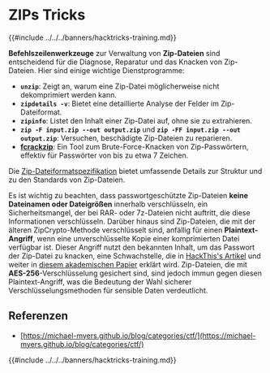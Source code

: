# ZIPs Tricks

{{#include ../../../banners/hacktricks-training.md}}

**Befehlszeilenwerkzeuge** zur Verwaltung von **Zip-Dateien** sind entscheidend für die Diagnose, Reparatur und das Knacken von Zip-Dateien. Hier sind einige wichtige Dienstprogramme:

- **`unzip`**: Zeigt an, warum eine Zip-Datei möglicherweise nicht dekomprimiert werden kann.
- **`zipdetails -v`**: Bietet eine detaillierte Analyse der Felder im Zip-Dateiformat.
- **`zipinfo`**: Listet den Inhalt einer Zip-Datei auf, ohne sie zu extrahieren.
- **`zip -F input.zip --out output.zip`** und **`zip -FF input.zip --out output.zip`**: Versuchen, beschädigte Zip-Dateien zu reparieren.
- **[fcrackzip](https://github.com/hyc/fcrackzip)**: Ein Tool zum Brute-Force-Knacken von Zip-Passwörtern, effektiv für Passwörter von bis zu etwa 7 Zeichen.

Die [Zip-Dateiformatspezifikation](https://pkware.cachefly.net/webdocs/casestudies/APPNOTE.TXT) bietet umfassende Details zur Struktur und zu den Standards von Zip-Dateien.

Es ist wichtig zu beachten, dass passwortgeschützte Zip-Dateien **keine Dateinamen oder Dateigrößen** innerhalb verschlüsseln, ein Sicherheitsmangel, der bei RAR- oder 7z-Dateien nicht auftritt, die diese Informationen verschlüsseln. Darüber hinaus sind Zip-Dateien, die mit der älteren ZipCrypto-Methode verschlüsselt sind, anfällig für einen **Plaintext-Angriff**, wenn eine unverschlüsselte Kopie einer komprimierten Datei verfügbar ist. Dieser Angriff nutzt den bekannten Inhalt, um das Passwort der Zip-Datei zu knacken, eine Schwachstelle, die in [HackThis's Artikel](https://www.hackthis.co.uk/articles/known-plaintext-attack-cracking-zip-files) und weiter in [diesem akademischen Papier](https://www.cs.auckland.ac.nz/~mike/zipattacks.pdf) erklärt wird. Zip-Dateien, die mit **AES-256**-Verschlüsselung gesichert sind, sind jedoch immun gegen diesen Plaintext-Angriff, was die Bedeutung der Wahl sicherer Verschlüsselungsmethoden für sensible Daten verdeutlicht.

## Referenzen

- [https://michael-myers.github.io/blog/categories/ctf/](https://michael-myers.github.io/blog/categories/ctf/)

{{#include ../../../banners/hacktricks-training.md}}
